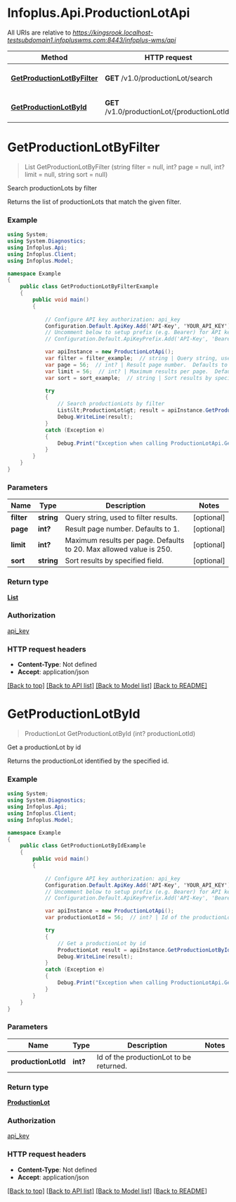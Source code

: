 # Infoplus.Api.ProductionLotApi

All URIs are relative to *https://kingsrook.localhost-testsubdomain1.infopluswms.com:8443/infoplus-wms/api*

Method | HTTP request | Description
------------- | ------------- | -------------
[**GetProductionLotByFilter**](ProductionLotApi.md#getproductionlotbyfilter) | **GET** /v1.0/productionLot/search | Search productionLots by filter
[**GetProductionLotById**](ProductionLotApi.md#getproductionlotbyid) | **GET** /v1.0/productionLot/{productionLotId} | Get a productionLot by id


# **GetProductionLotByFilter**
> List<ProductionLot> GetProductionLotByFilter (string filter = null, int? page = null, int? limit = null, string sort = null)

Search productionLots by filter

Returns the list of productionLots that match the given filter.

### Example
```csharp
using System;
using System.Diagnostics;
using Infoplus.Api;
using Infoplus.Client;
using Infoplus.Model;

namespace Example
{
    public class GetProductionLotByFilterExample
    {
        public void main()
        {
            
            // Configure API key authorization: api_key
            Configuration.Default.ApiKey.Add('API-Key', 'YOUR_API_KEY');
            // Uncomment below to setup prefix (e.g. Bearer) for API key, if needed
            // Configuration.Default.ApiKeyPrefix.Add('API-Key', 'Bearer');

            var apiInstance = new ProductionLotApi();
            var filter = filter_example;  // string | Query string, used to filter results. (optional) 
            var page = 56;  // int? | Result page number.  Defaults to 1. (optional) 
            var limit = 56;  // int? | Maximum results per page.  Defaults to 20.  Max allowed value is 250. (optional) 
            var sort = sort_example;  // string | Sort results by specified field. (optional) 

            try
            {
                // Search productionLots by filter
                List&lt;ProductionLot&gt; result = apiInstance.GetProductionLotByFilter(filter, page, limit, sort);
                Debug.WriteLine(result);
            }
            catch (Exception e)
            {
                Debug.Print("Exception when calling ProductionLotApi.GetProductionLotByFilter: " + e.Message );
            }
        }
    }
}
```

### Parameters

Name | Type | Description  | Notes
------------- | ------------- | ------------- | -------------
 **filter** | **string**| Query string, used to filter results. | [optional] 
 **page** | **int?**| Result page number.  Defaults to 1. | [optional] 
 **limit** | **int?**| Maximum results per page.  Defaults to 20.  Max allowed value is 250. | [optional] 
 **sort** | **string**| Sort results by specified field. | [optional] 

### Return type

[**List<ProductionLot>**](ProductionLot.md)

### Authorization

[api_key](../README.md#api_key)

### HTTP request headers

 - **Content-Type**: Not defined
 - **Accept**: application/json

[[Back to top]](#) [[Back to API list]](../README.md#documentation-for-api-endpoints) [[Back to Model list]](../README.md#documentation-for-models) [[Back to README]](../README.md)

# **GetProductionLotById**
> ProductionLot GetProductionLotById (int? productionLotId)

Get a productionLot by id

Returns the productionLot identified by the specified id.

### Example
```csharp
using System;
using System.Diagnostics;
using Infoplus.Api;
using Infoplus.Client;
using Infoplus.Model;

namespace Example
{
    public class GetProductionLotByIdExample
    {
        public void main()
        {
            
            // Configure API key authorization: api_key
            Configuration.Default.ApiKey.Add('API-Key', 'YOUR_API_KEY');
            // Uncomment below to setup prefix (e.g. Bearer) for API key, if needed
            // Configuration.Default.ApiKeyPrefix.Add('API-Key', 'Bearer');

            var apiInstance = new ProductionLotApi();
            var productionLotId = 56;  // int? | Id of the productionLot to be returned.

            try
            {
                // Get a productionLot by id
                ProductionLot result = apiInstance.GetProductionLotById(productionLotId);
                Debug.WriteLine(result);
            }
            catch (Exception e)
            {
                Debug.Print("Exception when calling ProductionLotApi.GetProductionLotById: " + e.Message );
            }
        }
    }
}
```

### Parameters

Name | Type | Description  | Notes
------------- | ------------- | ------------- | -------------
 **productionLotId** | **int?**| Id of the productionLot to be returned. | 

### Return type

[**ProductionLot**](ProductionLot.md)

### Authorization

[api_key](../README.md#api_key)

### HTTP request headers

 - **Content-Type**: Not defined
 - **Accept**: application/json

[[Back to top]](#) [[Back to API list]](../README.md#documentation-for-api-endpoints) [[Back to Model list]](../README.md#documentation-for-models) [[Back to README]](../README.md)

